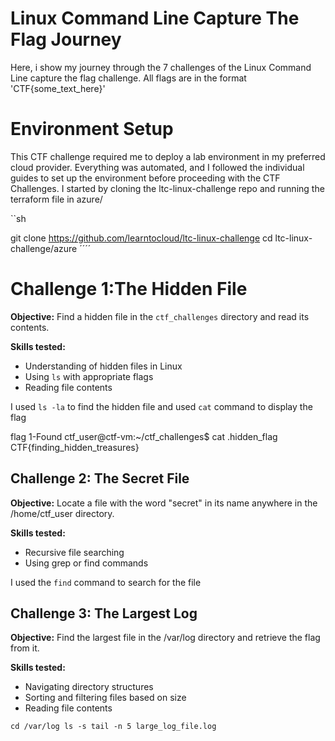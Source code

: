# Linux Command Line Capture The Flag Journey
Here, i show my journey through the 7 challenges of the Linux Command Line capture the flag challenge. All flags are in the format 'CTF{some_text_here}'

# Environment Setup
This CTF challenge required me to deploy a lab environment in my preferred cloud provider. Everything was automated, and I followed the individual guides to set up the environment before proceeding with the CTF Challenges. I started by cloning the ltc-linux-challenge repo and running the terraform file in azure/ 

``sh

git clone https://github.com/learntocloud/ltc-linux-challenge
cd ltc-linux-challenge/azure
´´´´

# Challenge 1:The Hidden File 

**Objective:** Find a hidden file in the `ctf_challenges` directory and read its contents.

**Skills tested:**

- Understanding of hidden files in Linux
- Using `ls` with appropriate flags
- Reading file contents

I used ```ls -la``` to find the hidden file and used ```cat``` command to display the flag

flag 1-Found
ctf_user@ctf-vm:~/ctf_challenges$ cat .hidden_flag
CTF{finding_hidden_treasures}

## Challenge 2: The Secret File

**Objective:** Locate a file with the word "secret" in its name anywhere in the /home/ctf_user directory.

**Skills tested:**

- Recursive file searching
- Using grep or find commands

I used the ```find``` command to search for the file 

## Challenge 3: The Largest Log

**Objective:** Find the largest file in the /var/log directory and retrieve the flag from it.

**Skills tested:**

- Navigating directory structures
- Sorting and filtering files based on size
- Reading file contents

`cd /var/log
ls -s
tail -n 5 large_log_file.log`